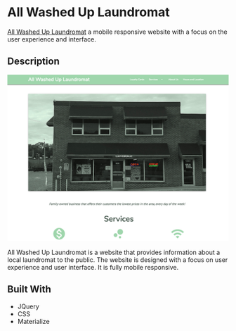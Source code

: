 # All Washed Up Laundromat

[All Washed Up Laundromat](https://jennifer0101.github.io/laundromat/) a mobile responsive website with a focus on the user experience and interface. 

## Description

![](assets/images/laundry.jpg)

All Washed Up Laundromat is a website that provides information about a local laundromat to the public. The website is designed with a focus on user experience and user interface. It is fully mobile responsive.  

## Built With 

* JQuery
* CSS
* Materialize
